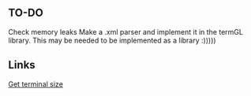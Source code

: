 ## TO-DO

Check memory leaks
Make a .xml parser and implement it in the termGL library. This may be needed to be implemented as a library :)))))

## Links
[Get terminal size](https://stackoverflow.com/questions/263890/how-do-i-find-the-width-height-of-a-terminal-window#:~:text=echo%20%2De%20%22lines%5Cncols%22%7Ctput%20%2DS)

